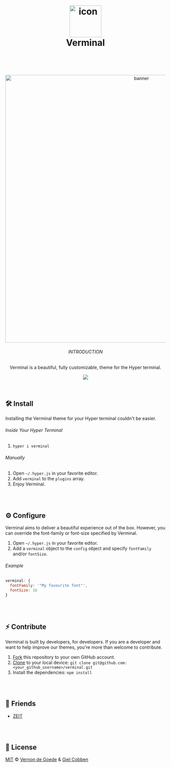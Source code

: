 <h1 align="center">
  <img src="https://gielcobben.com/github/verminal/icon_256x256.png" width="100" alt="icon"><br>
  Verminal
  <br>
  <br>
</h1>
<br>
<p align="center">  
  <img src="https://gielcobben.com/github/verminal/github_cover.png" width="840" alt="banner">
  <br>
  <h6 align="center">INTRODUCTION</h6>
  <p align="center">Verminal is a beautiful, fully customizable, theme for the Hyper terminal.</p>
 <p align="center"><img src="https://img.shields.io/npm/dw/verminal.svg" /></p>
</p>
<br>

## 🛠 Install
Installing the Verminal theme for your Hyper terminal couldn't be easier.

###### Inside Your Hyper Terminal
1. `hyper i verminal`

###### Manually
1. Open `~/.hyper.js` in your favorite editor.
2. Add `verminal` to the `plugins` array.
3. Enjoy Verminal.

<br>
<br>

## ⚙️ Configure
Verminal aims to deliver a beautiful experience out of the box. However, you can override the font-family or font-size specified by Verminal.

1. Open `~/.hyper.js` in your favorite editor.
2. Add a `verminal` object to the `config` object and specify `fontFamily` and/or `fontSize`.

###### Example
```javascript
verminal: {
  fontFamily: '"My favourite font"',
  fontSize: 16
}
```

<br>
<br>

## ⚡️ Contribute
Verminal is built by developers, for developers. If you are a developer and want to help improve our themes, you're more than welcome to contribute.

1. [Fork](https://help.github.com/articles/fork-a-repo/) this repository to your own GitHub account.
2. [Clone](https://help.github.com/articles/cloning-a-repository/) to your local device: `git clone git@github.com:<your_github_username>/verminal.git`
3. Install the dependencies: `npm install`

<br>
<br>

## 👭 Friends
- [ZEIT](https://github.com/zeit)

<br>
<br>

## 🔑 License

[MIT](https://github.com/defringe/verminal/blob/master/license) © [Vernon de Goede](https://twitter.com/vernon_dg) & [Giel Cobben](https://twitter.com/gielcobben)
